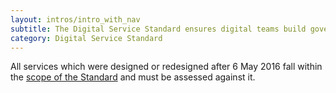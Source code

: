 ```yaml
---
layout: intros/intro_with_nav
subtitle: The Digital Service Standard ensures digital teams build government services that are simple, clear and fast.
category: Digital Service Standard
---
```

All services which were designed or redesigned after 6 May 2016 fall within the [scope of the Standard](../standard/scope-standard/) and must be assessed against it.
